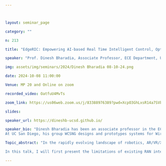 ```yaml
---



layout: seminar_page

category: ""

n: 213

title: "EdgeRIC: Empowering AI-based Real Time Intelligent Control, Optimization and Security in NextG Networks"

speaker: "Prof. Dinesh Bharadia, Associate Professor, ECE Department, University of California San Diego"

img: assets/img/seminars/2024/Dinesh Bharadia 08-10-24.png

date: 2024-10-08 11:00:00 

Venue: MP 20 and Online on zoom

recorded_video: OatfuU4MvTs

zoom_link: https://us06web.zoom.us/j/83388976389?pwd=XcpO3GhLxsR14a7SVbPx33HQQa1jbt.1 

slides: 

speaker_url: https://dineshb-ucsd.github.io/ 

speaker_bio: "Dinesh Bharadia has been an associate professor in the ECE department at the University of California San Diego since July 2022, where he directs the WCSNG group. He received early promotion to a tenured professorship and held Assistant Professorship for four brief years from 2018–2022. He received his Ph.D. from Stanford University in 2016 and was a Postdoctoral Associate at MIT. Specifically, he built a prototype of a radio that invalidated a long-held assumption in wireless that radios cannot transmit and receive simultaneously on the same frequency, which inspired research on this topic from different communities (communication theory to RFIC). From 2013 to 2015, he worked to commercialize his research on full-duplex radios, building a product that underwent successful field trials at Tier 1 network providers worldwide like Deutsche Telekom and SK Telecom. He serves as a technical advisor for multiple startups. Dinesh was named to Forbes 30 under 30 for the science category worldwide list in recognition of his work. Dinesh was named a Marconi Young Scholar for outstanding wireless research and was awarded the Michael Dukakis Leadership Award. MIT Technology Review also named him among the top 35 Innovators under 35 worldwide in 2016. 
At UC San Diego, his group WCSNG designs and prototypes systems for Wireless Communication, Computing, Sensing, Networking, and sensor design with applications to privacy, security, robotics, health, and everyday life. Much of the group's research has inspired new research areas for border communities: communication theory, circuits, RFIC, and robotics. Much of his research has been translated into startups and commercial products (Haila, Kumu Networks, Totemic Labs)."

Topic_abstract: "In the rapidly evolving landscape of robotics, AR/VR/XR, automotive perception, and machine learning applications, traditional approaches to network optimization focused solely on QoS optimization cannot deliver diverse application requirements. Furthermore, optimizing QoE is crucial to delivering an enhanced user experience. Such requirements are often impossible to consider during standardization and are incredibly challenging to optimize.

In this talk, I will first present the limitations of existing RAN intelligent controllers (RICs) in adapting to highly mobile wireless channels, which restricts their ability to meet the on-demand needs of applications. I will next introduce EdgeRIC—a real-time RAN intelligent controller that leverages the power of AI, specifically Reinforcement Learning, to elevate the performance of ORAN (Open RAN) stacks and address the diverse requirements of various applications in real-time. Decoupled from the RAN stack, EdgeRIC functions as an intelligent controller that employs AI-powered optimization techniques to provide control decisions to the RAN across multiple layers. Next, to train these AI models, we have developed a digital twin that ensures the spatial and temporal consistency of the wireless channel. Our deployment showcases the integration of EdgeRIC with an open-source ORAN stack, highlighting the remarkable over-the-air performance improvements achieved. With an application-aware intelligent scheduling policy, we present compelling results demonstrating a substantial 90 percent reduction in video streaming stalls. In addition to this, we would present MIMO apps that secure connectivity and cancel unwanted interference in challenging urban environments. Finally, I briefly cover several activities in my group -- from sensing to communication."

---
```

